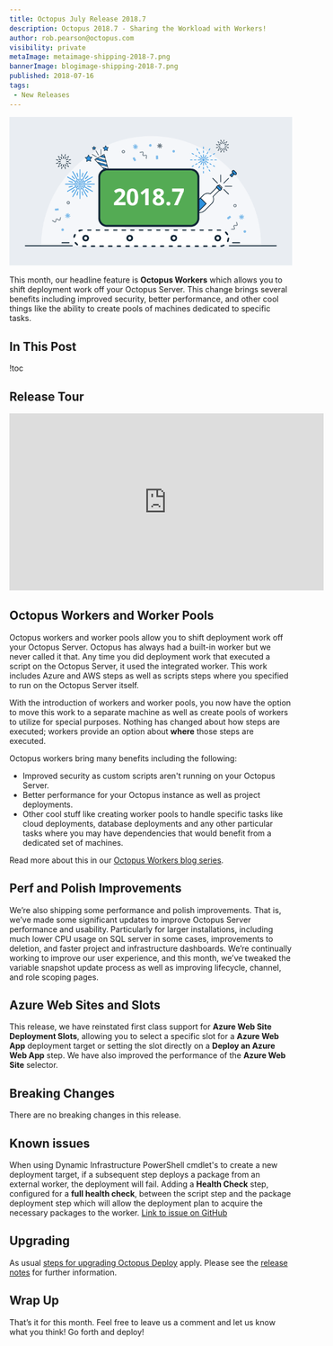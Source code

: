 ```yaml
---
title: Octopus July Release 2018.7
description: Octopus 2018.7 - Sharing the Workload with Workers!
author: rob.pearson@octopus.com
visibility: private
metaImage: metaimage-shipping-2018-7.png
bannerImage: blogimage-shipping-2018-7.png
published: 2018-07-16
tags:
 - New Releases
---
```


![Octopus Deploy 2018.7 release banner](blogimage-shipping-2018-7.png)

This month, our headline feature is **Octopus Workers** which allows you to shift deployment work off your Octopus Server.  This change brings several benefits including improved security, better performance, and other cool things like the ability to create pools of machines dedicated to specific tasks.

## In This Post

!toc

## Release Tour

<iframe width="560" height="315" src="https://www.youtube.com/embed/N4uBvgB3ehM" frameborder="0" allowfullscreen></iframe>

## Octopus Workers and Worker Pools

Octopus workers and worker pools allow you to shift deployment work off your Octopus Server. Octopus has always had a built-in worker but we never called it that. Any time you did deployment work that executed a script on the Octopus Server, it used the integrated worker. This work includes Azure and AWS steps as well as scripts steps where you specified to run on the Octopus Server itself.

With the introduction of workers and worker pools, you now have the option to move this work to a separate machine as well as create pools of workers to utilize for special purposes. Nothing has changed about how steps are executed; workers provide an option about **where** those steps are executed.

Octopus workers bring many benefits including the following:

* Improved security as custom scripts aren't running on your Octopus Server.
* Better performance for your Octopus instance as well as project deployments.
* Other cool stuff like creating worker pools to handle specific tasks like cloud deployments, database deployments and any other particular tasks where you may have dependencies that would benefit from a dedicated set of machines.

Read more about this in our [Octopus Workers blog series](https://octopus.com/blog/tag/Workers).

## Perf and Polish Improvements

We’re also shipping some performance and polish improvements. That is, we’ve made some significant updates to improve Octopus Server performance and usability. Particularly for larger installations, including much lower CPU usage on SQL server in some cases, improvements to deletion, and faster project and infrastructure dashboards. We’re continually working to improve our user experience, and this month, we’ve tweaked the variable snapshot update process as well as improving lifecycle, channel, and role scoping pages.

## Azure Web Sites and Slots

This release, we have reinstated first class support for **Azure Web Site Deployment Slots**, allowing you to select a specific slot for a **Azure Web App** deployment target or setting the slot directly on a **Deploy an Azure Web App** step. We have also improved the performance of the **Azure Web Site** selector.

## Breaking Changes

There are no breaking changes in this release.

## Known issues

When using Dynamic Infrastructure PowerShell cmdlet's to create a new deployment target, if a subsequent step deploys a package from an external worker, the deployment will fail. Adding a **Health Check** step, configured for a **full health check**, between the script step and the package deployment step which will allow the deployment plan to acquire the necessary packages to the worker. [Link to issue on GitHub](https://github.com/OctopusDeploy/Issues/issues/4731)

## Upgrading

As usual [steps for upgrading Octopus Deploy](https://octopus.com/docs/administration/upgrading) apply. Please see the [release notes](https://octopus.com/downloads/compare?to=2018.7.0) for further information.


## Wrap Up

That’s it for this month. Feel free to leave us a comment and let us know what you think! Go forth and deploy!

